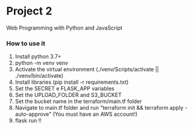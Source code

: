 # Project 2

Web Programming with Python and JavaScript

### How to use it

1. Install python 3.7+
2. python -m venv venv
3. Activate the virtual environment (./venv/Scripts/activate || ./venv/bin/activate)
4. Install libraries (pip install -r requirements.txt)
5. Set the SECRET e FLASK_APP variables
6. Set the UPLOAD_FOLDER and S3_BUCKET
7. Set the bucket name in the terraform/main.tf folder
8. Navigate to main.tf folder and run "terraform init && terraform apply -auto-approve" (You must have an AWS account!)
9. flask run !!